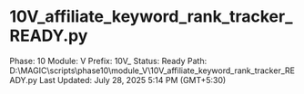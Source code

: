 # 10V_affiliate_keyword_rank_tracker_READY.py

Phase: 10
Module: V
Prefix: 10V_
Status: Ready
Path: D:\MAGIC\scripts\phase10\module_V\10V_affiliate_keyword_rank_tracker_READY.py
Last Updated: July 28, 2025 5:14 PM (GMT+5:30)